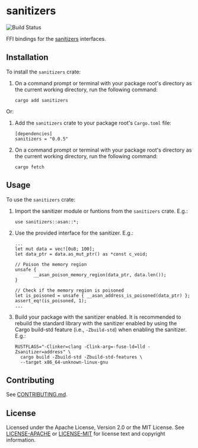 sanitizers
==========

![Build Status](https://github.com/rcvalle/rust-crate-sanitizers/workflows/build/badge.svg)

FFI bindings for the [sanitizers](https://github.com/google/sanitizers)
interfaces.


Installation
------------

To install the `sanitizers` crate:

1. On a command prompt or terminal with your package root's directory as the
   current working directory, run the following command:

       cargo add sanitizers

Or:

1. Add the `sanitizers` crate to your package root's `Cargo.toml` file:

       [dependencies]
       sanitizers = "0.0.5"

2. On a command prompt or terminal with your package root's directory as the
   current working directory, run the following command:

       cargo fetch


Usage
-----

To use the `sanitizers` crate:

1. Import the sanitizer module or funtions from the `sanitizers` crate. E.g.:

       use sanitizers::asan::*;

2. Use the provided interface for the sanitizer. E.g.:

       ...
       let mut data = vec![0u8; 100];
       let data_ptr = data.as_mut_ptr() as *const c_void;

       // Poison the memory region
       unsafe {
              __asan_poison_memory_region(data_ptr, data.len());
       }

       // Check if the memory region is poisoned
       let is_poisoned = unsafe { __asan_address_is_poisoned(data_ptr) };
       assert_eq!(is_poisoned, 1);
       ...

3. Build your package with the sanitizer enabled. It is recommended to rebuild
   the standard library with the sanitizer enabled by using the Cargo build-std
   feature (i.e., `-Zbuild-std`) when enabling the sanitizer. E.g.:

       RUSTFLAGS="-Clinker=clang -Clink-arg=-fuse-ld=lld -Zsanitizer=address" \
         cargo build -Zbuild-std -Zbuild-std-features \
         --target x86_64-unknown-linux-gnu


Contributing
------------

See [CONTRIBUTING.md](CONTRIBUTING.md).


License
-------

Licensed under the Apache License, Version 2.0 or the MIT License. See
[LICENSE-APACHE](LICENSE-APACHE) or [LICENSE-MIT](LICENSE-MIT) for license text
and copyright information.
